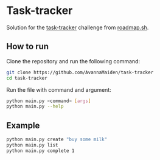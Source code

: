 # Task-tracker
Solution for the [task-tracker](https://roadmap.sh/projects/task-tracker) challenge from [roadmap.sh](https://roadmap.sh/).

## How to run

Clone the repository and run the following command:

```bash
git clone https://github.com/AvannaMaiden/task-tracker
cd task-tracker
```

Run the file with command and argument:

```bash
python main.py <command> [args]
python main.py --help
```

## Example

```bash
python main.py create "buy some milk"
python main.py list
python main.py complete 1
```

